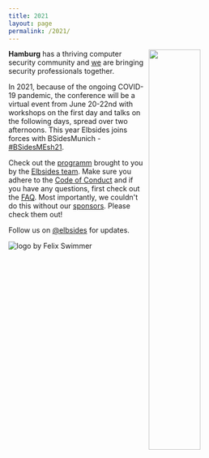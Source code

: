 ```yaml
---
title: 2021
layout: page
permalink: /2021/
---
```


<img src="{{ '/assets/images/elbsides_teaser_500x500.png' | relative_url}}" align="right" width="45%" >


**Hamburg** has a thriving computer security community and [we](/about/) are bringing security professionals together.

In 2021, because of the ongoing COVID-19 pandemic, the conference will be a virtual event from June 20-22nd with workshops on the first day and talks on the following days, spread over two afternoons.
This year Elbsides joins forces with BSidesMunich - [#BSidesMEsh21](https://twitter.com/search?q=%23bsidesmesh21).

Check out the [programm](/2021/programm/) brought to you by the [Elbsides team](/2021/team/). Make sure you adhere to the [Code of Conduct](/2021/coc/) and if you have any questions, first check out the [FAQ](faq). Most importantly, we couldn't do this without our [sponsors](/2021/sponsors/). Please check them out!


Follow us on [@elbsides](https://twitter.com/elbsides) for updates.


<img src="{{ '/assets/images/BSidesMEsh21 logo.jpg' | relative_url}}" align="center" alt="logo by Felix Swimmer">
